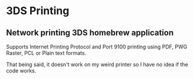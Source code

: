 # 3DS Printing
## Network printing 3DS homebrew application

Supports Internet Printing Protocol and Port 9100 printing using PDF, PWG Raster, PCL or Plain text formats.

That being said, it doesn't work on my weird printer so I have no idea if the code works.